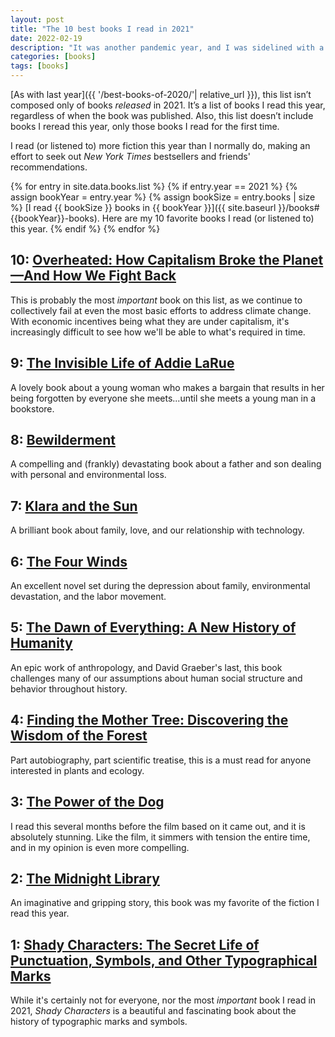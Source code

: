 ```yaml
---
layout: post
title: "The 10 best books I read in 2021"
date: 2022-02-19
description: "It was another pandemic year, and I was sidelined with a surgery for the latter months, so I had plenty of time to read in 2021. I read more fiction this year than any year before, and my list of favorites reflects that."
categories: [books]
tags: [books]
---
```


[As with last year]({{ '/best-books-of-2020/'| relative_url }}), this list isn’t composed only of books _released_ in 2021. It’s a list of books I read this year, regardless of when the book was published. Also, this list doesn’t include books I reread this year, only those books I read for the first time.	

I read (or listened to) more fiction this year than I normally do, making an effort to seek out <cite>New York Times</cite> bestsellers and friends' recommendations.

{% for entry in site.data.books.list %}
{% if entry.year == 2021 %}
{% assign bookYear = entry.year %}
{% assign bookSize = entry.books | size %}
[I read {{ bookSize }} books in {{ bookYear }}]({{ site.baseurl }}/books#{{bookYear}}-books). Here are my 10 favorite books I read (or listened to) this year.
{% endif %}
{% endfor %}

## 10: <a class="book-title" href="https://www.boldtypebooks.com/titles/kate-aronoff/overheated/9781568589473/">Overheated: How Capitalism Broke the Planet—And How We Fight Back</a>

This is probably the most _important_ book on this list, as we continue to collectively fail at even the most basic efforts to address climate change. With economic incentives being what they are under capitalism, it's increasingly difficult to see how we'll be able to what's required in time.

## 9: <a class="book-title" href="https://us.macmillan.com/books/9780765387561">The Invisible Life of Addie LaRue</a>

A lovely book about a young woman who makes a bargain that results in her being forgotten by everyone she meets...until she meets a young man in a bookstore.

## 8: <a class="book-title" href="https://www.goodreads.com/book/show/56404444-bewilderment">Bewilderment</a>

A compelling and (frankly) devastating book about a father and son dealing with personal and environmental loss.

## 7: <a class="book-title" href="https://en.wikipedia.org/wiki/Klara_and_the_Sun">Klara and the Sun</a>

A brilliant book about family, love, and our relationship with technology.

## 6: <a class="book-title" href="https://us.macmillan.com/books/9781250178602">The Four Winds</a>

An excellent novel set during the depression about family, environmental devastation, and the labor movement.

## 5: <a class="book-title" href="https://us.macmillan.com/books/9780374157357/thedawnofeverything">The Dawn of Everything: A New History of Humanity</a>

An epic work of anthropology, and David Graeber's last, this book challenges many of our assumptions about human social structure and behavior throughout history.

## 4: <a class="book-title" href="https://suzannesimard.com/finding-the-mother-tree-book/">Finding the Mother Tree: Discovering the Wisdom of the Forest</a>

Part autobiography, part scientific treatise, this is a must read for anyone interested in plants and ecology.

## 3: <a class="book-title" href="https://www.goodreads.com/book/show/128073.The_Power_of_the_Dog">The Power of the Dog</a>

I read this several months before the film based on it came out, and it is absolutely stunning. Like the film, it simmers with tension the entire time, and in my opinion is even more compelling.

## 2: <a class="book-title" href="https://www.penguinrandomhouse.com/books/575653/the-midnight-library-by-matt-haig/9780525559474">The Midnight Library</a>

An imaginative and gripping story, this book was my favorite of the fiction I read this year.

## 1: <a class="book-title" href="https://wwnorton.com/books/Shady-Characters/">Shady Characters: The Secret Life of Punctuation, Symbols, and Other Typographical Marks</a>

While it's certainly not for everyone, nor the most _important_ book I read in 2021, <cite>Shady Characters</cite> is a beautiful and fascinating book about the history of typographic marks and symbols.